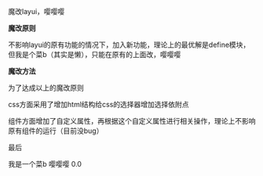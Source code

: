 魔改layui，嘤嘤嘤

<b>魔改原则</b>

不影响layui的原有功能的情况下，加入新功能，理论上的最优解是define模块，但我是个菜b（其实是懒），只能在原有的上面改，嘤嘤嘤

<b>魔改方法</b>

为了达成以上的魔改原则

css方面采用了增加html结构给css的选择器增加选择依附点

组件方面增加了自定义属性，再根据这个自定义属性进行相关操作，理论上不影响原有组件的运行（目前没bug）

最后

我是一个菜b 嘤嘤嘤 0.0



